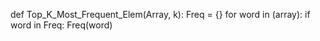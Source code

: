 def Top_K_Most_Frequent_Elem(Array, k):
    Freq = {}
    for word in (array):
        if word in Freq:
            Freq(word) 
